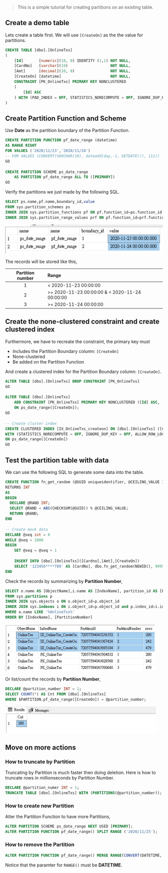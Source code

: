 > This is a simple tutorial for creating partitions on an existing table.

## Create a demo table

Lets create a table first. We will use `[CreateOn]` as the the value for partitions.

```sql
CREATE TABLE [dbo].[OnlineTxs]
(
    [Id]       [numeric](18, 0) IDENTITY (1,1) NOT NULL,
    [CardNo]   [varchar](19)                   NOT NULL,
    [Amt]      [decimal](10, 0)                NOT NULL,
    [CreateOn] [datetime]                      NOT NULL,
    CONSTRAINT [PK_OnlineTxs] PRIMARY KEY NONCLUSTERED
    (
        [Id] ASC
    ) WITH (PAD_INDEX = OFF, STATISTICS_NORECOMPUTE = OFF, IGNORE_DUP_KEY = OFF, ALLOW_ROW_LOCKS = ON, ALLOW_PAGE_LOCKS = ON) ON [PRIMARY]
)
```

## Create Partition Function and Scheme

Use **Date** as the partition boundary of the Partition Function.

```sql
CREATE PARTITION FUNCTION pf_date_range (datetime)
AS RANGE RIGHT
FOR VALUES ('2020/11/23','2020/11/24')
-- FOR VALUES (CONVERT(VARCHAR(10), dateadd(day,-1, GETDATE()), 111)) -- Yesterday
GO

CREATE PARTITION SCHEME ps_date_range
    AS PARTITION pf_date_range ALL TO ([PRIMARY])
GO
```

Verify the partitions we just made by the following SQL.

```sql
SELECT ps.name,pf.name,boundary_id,value
FROM sys.partition_schemes ps
INNER JOIN sys.partition_functions pf ON pf.function_id=ps.function_id
INNER JOIN sys.partition_range_values prf ON pf.function_id=prf.function_id
```

![](assets/partition_info.jpg)

The records will be stored like this,

| Partition number | Range                                          |
| :--------------: | :--------------------------------------------- |
|        1         | < 2020-11-23 00:00:00                          |
|        2         | >= 2020-11-23 00:00:00 & < 2020-11-24 00:00:00 |
|        3         | >= 2020-11-24 00:00:00                         |



## Create the none-clustered constraint and create clustered index

Furthermore, we have to recreate the constraint, the primary key must

- Includes the Partition Boundary column: `[CreateOn]`
- None-clustered
- Be added on the Partition Function

And create a clustered index for the Partition Boundary column: `[CreateOn]`.

```sql
ALTER TABLE [dbo].[OnlineTxs] DROP CONSTRAINT [PK_OnlineTxs]
GO

ALTER TABLE [dbo].[OnlineTxs]
    ADD CONSTRAINT [PK_OnlineTxs] PRIMARY KEY NONCLUSTERED ([Id] ASC, [CreateOn])
	ON ps_date_range([CreateOn]);
GO

-- Create cluster index
CREATE CLUSTERED INDEX [IX_OnlineTxs_createon] ON [dbo].[OnlineTxs] ([CreateOn])
WITH (STATISTICS_NORECOMPUTE = OFF, IGNORE_DUP_KEY = OFF, ALLOW_ROW_LOCKS = ON, ALLOW_PAGE_LOCKS = ON)
ON ps_date_range([CreateOn])
GO
```

## Test the partition table with data

We can use the following SQL to generate some data into the table.

```sql
CREATE FUNCTION fn_get_random (@GUID uniqueidentifier, @CEILING_VALUE INT)
RETURNS INT
AS
BEGIN
  DECLARE @RAND INT;
  SELECT @RAND = ABS(CHECKSUM(@GUID)) % @CEILING_VALUE;
  RETURN @RAND;
END

-- Create mock data
DECLARE @seq int = 0
WHILE @seq < 1000
BEGIN
    SET @seq = @seq + 1

    INSERT INTO [dbo].[OnlineTxs]([Cardno],[Amt],[CreateOn])
    SELECT '123456****789' AS [CardNo], dbo.fn_get_random(NEWID(), 9999) AS [Amt], DATEADD(day, -1 * dbo.fn_get_random(NEWID(),4), GETDATE()) AS [CreateOn]
END
```

Check the records by summarizing by **Partition Number**,

```sql
SELECT o.name AS [ObjectName],i.name AS [IndexName], partition_id AS [PartitionId], partition_number AS [PartitionNumber], [rows]
FROM sys.partitions p
INNER JOIN sys.objects o ON o.object_id=p.object_id
INNER JOIN sys.indexes i ON i.object_id=p.object_id and p.index_id=i.index_id
WHERE o.name LIKE '%OnlineTxs%'
ORDER BY [IndexName], [PartitionNumber]
```

![](assets/check_partition_data_1.jpg)

Or list/count the records by **Partition Number**,

```sql
DECLARE @partition_number INT = 1;
SELECT COUNT(*) AS Cnt FROM [dbo].[OnlineTxs]
WHERE $PARTITION.pf_date_range([CreateOn]) = @partition_number;
```

![](assets/check_partition_data_2.jpg)



## Move on more actions

### How to truncate by Partition

Truncating by Partition is much faster then doing deletion.
Here is how to truncate rows in millionseconds by Partition Number.

```sql
DECLARE @partition_numer INT = 1;
TRUNCATE TABLE [dbo].[OnlineTxs] WITH (PARTITIONS(@partition_number));
```


### How to create new Partition

Alter the Partition Function to have more Partitions,

```sql
ALTER PARTITION SCHEME ps_date_range NEXT USED [PRIMARY];
ALTER PARTITION FUNCTION pf_date_range() SPLIT RANGE ('2020/11/25');
```


### How to remove the Partition

```sql
ALTER PARTITION FUNCTION pf_date_range() MERGE RANGE(CONVERT(DATETIME, '2020-11-23'));
```

Notice that the paramter for `RANGE()` must be **DATETIME**.


